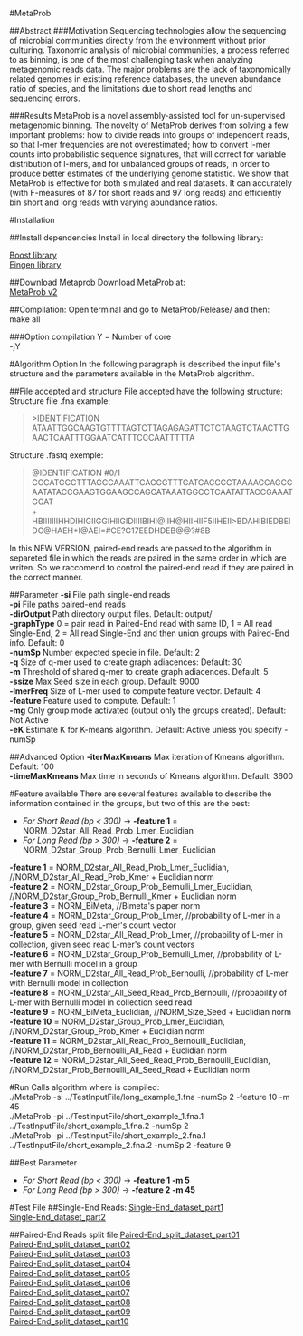 #MetaProb

##Abstract
###Motivation
Sequencing technologies allow the sequencing of microbial communities
directly from the environment without prior culturing. Taxonomic analysis of microbial communities,
a process referred to as binning, is one of the most challenging task when analyzing metagenomic
reads data. The major problems are the lack of taxonomically related genomes in existing reference
databases, the uneven abundance ratio of species, and the limitations due to short read lengths and
sequencing errors.

###Results
MetaProb is a novel assembly-assisted tool for un-supervised metagenomic binning. The
novelty of MetaProb derives from solving a few important problems: how to divide reads into groups
of independent reads, so that l-mer frequencies are not overestimated; how to convert l-mer counts
into probabilistic sequence signatures, that will correct for variable distribution of l-mers, and for
unbalanced groups of reads, in order to produce better estimates of the underlying genome statistic.
We show that MetaProb is effective for both simulated and real datasets. It can accurately (with
F-measures of 87 for short reads and 97 long reads) and efficiently bin short and long reads with
varying abundance ratios.

#Installation

##Install dependencies
Install in local directory the following library:  
  
[Boost library](http://www.boost.org/users/download/)  
[Eingen library](http://eigen.tuxfamily.org/index.php?title=Main_Page)  

##Download Metaprob
Download MetaProb at:  
[MetaProb v2](https://bitbucket.org/samu661/metaprob/downloads/MetaProb_v2.tar.gz)  

##Compilation:
Open terminal and go to MetaProb/Release/ and then:  
make all  

###Option compilation
Y = Number of core  
-jY

#Algorithm Option
In the following paragraph is described the input file's structure and the parameters available in the MetaProb algorithm.  

##File accepted and structure
File accepted have the following structure:  
Structure file .fna example:  
> \>IDENTIFICATION  
> ATAATTGGCAAGTGTTTTAGTCTTAGAGAGATTCTCTAAGTCTAACTTGAACTCAATTTGGAATCATTTCCCAATTTTTA

Structure .fastq exemple:  
> @IDENTIFICATION #0/1  
> CCCATGCCTTTAGCCAAATTCACGGTTTGATCACCCCTAAAACCAGCCAATATACCGAAGTGGAAGCCAGCATAAATGGCCTCAATATTACCGAAATGGAT  
> +  
> HBIIIIIIIHHDIHIGIIGGIHIIGIDIIIIBIHI@IIH@HIIHIIF5IIHEII>BDAHIBIEDBEIDG@HAEH*I@AEI=#CE?G17EEDHDEB@@?#8B  
  
In this NEW VERSION, paired-end reads are passed to the algorithm in separeted file in which the reads are paired 
in the same order in which are writen. So we raccomend to control the paired-end read if they are paired in the
correct manner.

##Parameter
**-si** File path single-end reads  
**-pi** File paths paired-end reads  
**-dirOutput** Path directory output files. Default: output/  
**-graphType** 0 = pair read in Paired-End read with same ID, 1 = All read Single-End, 2 = All read Single-End and then union groups with Paired-End info. Default: 0  
**-numSp** Number expected specie in file. Default: 2  
**-q** Size of q-mer used to create graph adiacences: Default: 30  
**-m** Threshold of shared q-mer to create graph adiacences. Default: 5  
**-ssize** Max Seed size in each group. Default: 9000  
**-lmerFreq** Size of L-mer used to compute feature vector. Default: 4  
**-feature** Feature used to compute. Default: 1  
**-mg** Only group mode activated (output only the groups created). Default: Not Active  
**-eK** Estimate K for K-means algorithm. Default: Active unless you specify -numSp  

##Advanced Option
**-iterMaxKmeans** Max iteration of Kmeans algorithm. Default: 100  
**-timeMaxKmeans** Max time in seconds of Kmeans algorithm. Default: 3600 

#Feature available
There are several features available to describe the information contained in the groups, but two of this are the best:    
+ *For Short Read (bp < 300)*	-> **-feature 1** = NORM_D2star_All_Read_Prob_Lmer_Euclidian  
+ *For Long Read (bp > 300)*	-> **-feature 2** = NORM_D2star_Group_Prob_Bernulli_Lmer_Euclidian  
  
**-feature 1** = NORM_D2star_All_Read_Prob_Lmer_Euclidian, //NORM_D2star_All_Read_Prob_Kmer + Euclidian norm  
**-feature 2** = NORM_D2star_Group_Prob_Bernulli_Lmer_Euclidian, //NORM_D2star_Group_Prob_Bernulli_Kmer + Euclidian norm  
**-feature 3** = NORM_BiMeta, //Bimeta's paper norm  
**-feature 4** = NORM_D2star_Group_Prob_Lmer, //probability of L-mer in a group, given seed read L-mer's count vector  
**-feature 5** = NORM_D2star_All_Read_Prob_Lmer, //probability of L-mer in collection, given seed read L-mer's count vectors  
**-feature 6** = NORM_D2star_Group_Prob_Bernulli_Lmer, //probability of L-mer with Bernulli model in a group  
**-feature 7** = NORM_D2star_All_Read_Prob_Bernoulli, //probability of L-mer with Bernulli model in collection  
**-feature 8** = NORM_D2star_All_Seed_Read_Prob_Bernoulli, //probability of L-mer with Bernulli model in collection seed read  
**-feature 9** = NORM_BiMeta_Euclidian, //NORM_Size_Seed + Euclidian norm  
**-feature 10** = NORM_D2star_Group_Prob_Lmer_Euclidian, //NORM_D2star_Group_Prob_Kmer + Euclidian norm  
**-feature 11** = NORM_D2star_All_Read_Prob_Bernoulli_Euclidian, //NORM_D2star_Prob_Bernoulli_All_Read + Euclidian norm  
**-feature 12** = NORM_D2star_All_Seed_Read_Prob_Bernoulli_Euclidian, //NORM_D2star_Prob_Bernoulli_All_Seed_Read + Euclidian norm  

#Run
Calls algorithm where is compiled:  
./MetaProb -si ../TestInputFile/long_example_1.fna -numSp 2 -feature 10 -m 45  
./MetaProb -pi ../TestInputFile/short_example_1.fna.1 ../TestInputFile/short_example_1.fna.2 -numSp 2  
./MetaProb -pi ../TestInputFile/short_example_2.fna.1 ../TestInputFile/short_example_2.fna.2 -numSp 2 -feature 9  

##Best Parameter
+ *For Short Read (bp < 300)*	-> **-feature 1 -m 5**  
+ *For Long Read (bp > 300)*	-> **-feature 2 -m 45**  
  
#Test File
##Single-End Reads:
[Single-End_dataset_part1](https://bitbucket.org/samu661/metaprob/downloads/single_end_dataset.part1.rar)  
[Single-End_dataset_part2](https://bitbucket.org/samu661/metaprob/downloads/single_end_dataset.part2.rar)  

##Paired-End Reads split file
[Paired-End_split_dataset_part01](https://bitbucket.org/samu661/metaprob/downloads/paired_end_dataset_splitted.part01.rar)  
[Paired-End_split_dataset_part02](https://bitbucket.org/samu661/metaprob/downloads/paired_end_dataset_splitted.part02.rar)  
[Paired-End_split_dataset_part03](https://bitbucket.org/samu661/metaprob/downloads/paired_end_dataset_splitted.part03.rar)  
[Paired-End_split_dataset_part04](https://bitbucket.org/samu661/metaprob/downloads/paired_end_dataset_splitted.part04.rar)  
[Paired-End_split_dataset_part05](https://bitbucket.org/samu661/metaprob/downloads/paired_end_dataset_splitted.part05.rar)  
[Paired-End_split_dataset_part06](https://bitbucket.org/samu661/metaprob/downloads/paired_end_dataset_splitted.part06.rar)  
[Paired-End_split_dataset_part07](https://bitbucket.org/samu661/metaprob/downloads/paired_end_dataset_splitted.part07.rar)  
[Paired-End_split_dataset_part08](https://bitbucket.org/samu661/metaprob/downloads/paired_end_dataset_splitted.part08.rar)  
[Paired-End_split_dataset_part09](https://bitbucket.org/samu661/metaprob/downloads/paired_end_dataset_splitted.part09.rar)  
[Paired-End_split_dataset_part10](https://bitbucket.org/samu661/metaprob/downloads/paired_end_dataset_splitted.part10.rar)  